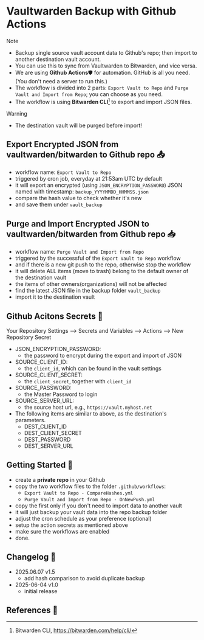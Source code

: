 # Vaultwarden Backup with Github Actions

> [!NOTE] 
> - Backup single source vault account data to Github's repo; then import to another destination vault account.
> - You can use this to sync from Vaultwarden to Bitwarden, and vice versa.
> - We are using **Github Actions**🛡️ for automation. GitHub is all you need. (You don't need a server to run this.)
> - The workflow is divided into 2 parts: `Export Vault to Repo` and `Purge Vault and Import from Repo`; you can choose as you need.
> - The workflow is using **Bitwarden CLI**[^1] to export and import JSON files.

> [!Warning]
> - The destination vault will be purged before import!


## Export Encrypted JSON from vaultwarden/bitwarden to Github repo 📤

- workflow name: `Export Vault to Repo`
- triggered by cron job, everyday at 21:53am UTC by default
- it will export an encrypted (using `JSON_ENCRYPTION_PASSWORD`) JSON named with timestamp: `backup_YYYYMMDD_HHMMSS.json`
- compare the hash value to check whether it's new
- and save them under `vault_backup`

## Purge and Import Encrypted JSON to vaultwarden/bitwarden from Github repo 📥

- workflow name: `Purge Vault and Import from Repo`
- triggered by the successful of the `Export Vault to Repo` workflow
- and if there is a new git push to the repo, otherwise stop the workflow
- it will delete ALL items (move to trash) belong to the default owner of the destination vault
- the items of other owners(organizations) will not be affected
- find the latest JSON file in the backup folder `vault_backup`
- import it to the destination vault

## Github Acitons Secrets 🔑

Your Repository Settings --> Secrets and Variables --> Actions --> New Repository Secret

- JSON_ENCRYPTION_PASSWORD: 
  - the password to encrypt during the export and import of JSON
- SOURCE_CLIENT_ID: 
  - the `client_id`, which can be found in the vault settings 
- SOURCE_CLIENT_SECRET: 
  - the `client_secret`, together with `client_id`
- SOURCE_PASSWORD: 
  - the Master Password to login
- SOURCE_SERVER_URL: 
  - the source host url, e.g., `https://vault.myhost.net`
- The following items are similar to above, as the destination's parameters.
  - DEST_CLIENT_ID
  - DEST_CLIENT_SECRET
  - DEST_PASSWORD
  - DEST_SERVER_URL

## Getting Started 🚀

- create a **private repo** in your Github
- copy the two workflow files to the folder `.github/workflows`:
  - `Export Vault to Repo - CompareHashes.yml`
  - `Purge Vault and Import from Repo - OnNewPush.yml`
- copy the first only if you don't need to import data to another vault
- it will just backup your vault data into the repo backup folder
- adjust the cron schedule as your preference (optional)
- setup the action secrets as mentioned above
- make sure the workflows are enabled
- done.

## Changelog 📝

- 2025.06.07 v1.5
  - add hash comparison to avoid duplicate backup
- 2025-06-04 v1.0
  - initial release

## References 🔗

[^1]: Bitwarden CLI, https://bitwarden.com/help/cli/

